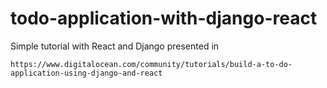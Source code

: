 # todo-application-with-django-react

Simple tutorial with React and Django presented in 

```
https://www.digitalocean.com/community/tutorials/build-a-to-do-application-using-django-and-react
```
